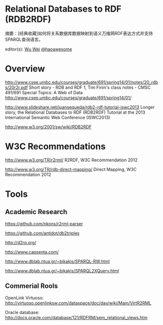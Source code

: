 # Relational Databases to RDF (RDB2RDF)
摘要：[经典收藏]如何将关系数据库数据映射到语义万维网RDF表达方式并支持SPARQL查询语言。

editor(s): [Wu Wei](https://github.com/wwumit) [@haoawesome](https://github.com/haoawesome)


# Overview
http://www.csee.umbc.edu/courses/graduate/691/spring14/01/notes/20_rdbs/20r2r.pdf Short story - RDB and RDF 1, Tim Finin's class notes - CMSC 491/691 Special Topics: A Web of Data http://www.csee.umbc.edu/courses/graduate/691/spring14/01/

http://www.slideshare.net/juansequeda/rdb2-rdf-tutorial-iswc2013 Longer story, the Relational Databases to RDF (RDB2RDF) Tutorial at the 2013 International Semantic Web Conference (ISWC2013)

http://www.w3.org/2001/sw/wiki/RDB2RDF


# W3C Recommendations

http://www.w3.org/TR/r2rml/  R2RDF, W3C Recommendation 2012

http://www.w3.org/TR/rdb-direct-mapping/   Direct Mapping, W3C Recommendation 2012

# Tools

## Academic Research

https://github.com/nkons/r2rml-parser

https://github.com/antidot/db2triples

http://d2rq.org/

http://www.capsenta.com/

http://www.dblab.ntua.gr/~bikakis/SPARQL-RW.html

http://www.dblab.ntua.gr/~bikakis/SPARQL2XQuery.html

## Commerial Rools
OpenLink Virtuoso:  http://virtuoso.openlinksw.com/dataspace/doc/dav/wiki/Main/VirtR2RML

Oracle database:  http://docs.oracle.com/database/121/RDFRM/sem_relational_views.htm

